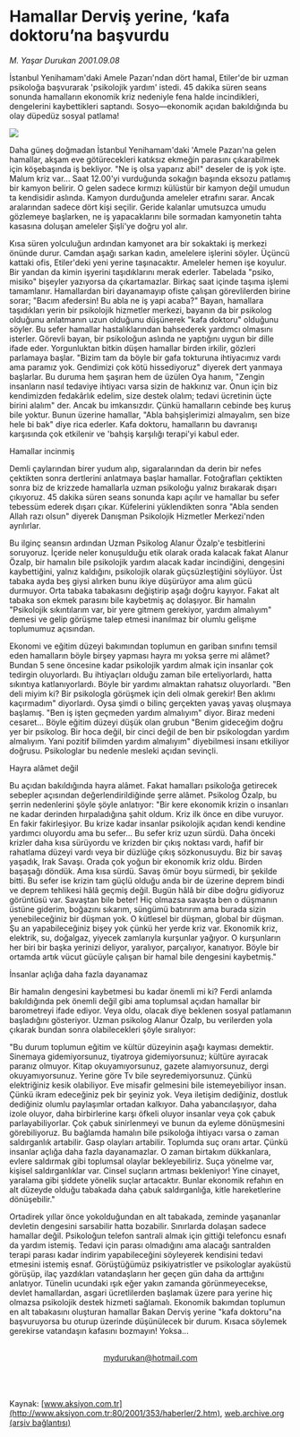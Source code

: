 # Hamallar Derviş yerine, ‘kafa doktoru’na başvurdu

*M. Yaşar Durukan 2001.09.08*

<div>
 <p class="spot">
  İstanbul Yenihamam'daki Amele Pazarı'ndan dört hamal, Etiler'de bir uzman psikoloğa başvurarak 'psikolojik yardım' istedi. 45 dakika süren seans sonunda hamalların ekonomik kriz nedeniyle fena halde incindikleri, dengelerini kaybettikleri saptandı. Sosyo—ekonomik açıdan bakıldığında bu olay düpedüz sosyal patlama!
 </p>
 <p class="metin">
 </p>
 <img border="0" src="/web/20020113043222im_/http://www.aksiyon.com.tr/2001/353/resimler/hamal.jpg"/>
 <p class="metin">
  Daha güneş doğmadan İstanbul Yenihamam'daki 'Amele Pazarı'na gelen hamallar, akşam eve götürecekleri katıksız ekmeğin parasını çıkarabilmek için köşebaşında iş bekliyor. "Ne iş olsa yaparız abi!" deseler de iş yok işte. Malum kriz var... Saat 12.00'yi vurduğunda sokağın başında eksozu patlamış bir kamyon belirir. O gelen sadece kırmızı külüstür bir kamyon değil umudun ta kendisidir aslında. Kamyon durduğunda ameleler etrafını sarar. Ancak aralarından sadece dört kişi seçilir. Geride kalanlar umutsuzca umudu gözlemeye başlarken, ne iş yapacaklarını bile sormadan kamyonetin tahta kasasına doluşan ameleler Şişli'ye doğru yol alır.
 </p>
 <p class="metin">
  Kısa süren yolculuğun ardından kamyonet ara bir sokaktaki iş merkezi önünde durur. Camdan aşağı sarkan kadın, amelelere işlerini söyler. Üçüncü kattaki ofis, Etiler'deki yeni yerine taşınacaktır. Ameleler hemen işe koyulur. Bir yandan da kimin işyerini taşıdıklarını merak ederler. Tabelada "psiko, misiko" bişeyler yazıyorsa da çıkartamazlar. Birkaç saat içinde taşıma işlemi tamamlanır. Hamallardan biri dayanamayıp ofiste çalışan görevlilerden birine sorar; "Bacım afedersin! Bu abla ne iş yapi acaba?" Bayan, hamallara taşıdıkları yerin bir psikolojik hizmetler merkezi, bayanın da bir psikolog olduğunu anlatmanın uzun olduğunu düşünerek "kafa doktoru" olduğunu söyler. Bu sefer hamallar hastalıklarından bahsederek yardımcı olmasını isterler. Görevli bayan, bir psikoloğun aslında ne yaptığını uygun bir dille ifade eder. Yorgunluktan bitkin düşen hamallar birden irkilir, gözleri parlamaya başlar. "Bizim tam da böyle bir gafa tokturuna ihtiyacımız vardı ama paramız yok. Gendimizi çok kötü hissediyoruz" diyerek dert yanmaya başlarlar. Bu duruma hem şaşıran hem de üzülen Oya hanım, "Zengin insanların nasıl tedaviye ihtiyacı varsa sizin de hakkınız var. Onun için biz kendimizden fedakârlık edelim, size destek olalım; tedavi ücretinin üçte birini alalım" der. Ancak bu imkansızdır. Çünkü hamalların cebinde beş kuruş bile yoktur. Bunun üzerine hamallar, "Abla bahşişlerimizi almayalım, sen bize hele bi bak" diye rica ederler. Kafa doktoru, hamalların bu davranışı karşısında çok etkilenir ve 'bahşiş karşılığı terapi'yi kabul eder.
 </p>
 <p class="metin">
  Hamallar incinmiş
 </p>
 <p class="metin">
  Demli çaylarından birer yudum alıp, sigaralarından da derin bir nefes çektikten sonra dertlerini anlatmaya başlar hamallar. Fotoğrafları çektikten sonra biz de krizzede hamallarla uzman psikoloğu yalnız bırakarak dışarı çıkıyoruz. 45 dakika süren seans sonunda kapı açılır ve hamallar bu sefer tebessüm ederek dışarı çıkar. Küfelerini yüklendikten sonra "Abla senden Allah razı olsun" diyerek Danışman Psikolojik Hizmetler Merkezi'nden ayrılırlar.
 </p>
 <p class="metin">
  Bu ilginç seansın ardından Uzman Psikolog Alanur Özalp'e tesbitlerini soruyoruz. İçeride neler konuşulduğu etik olarak orada kalacak fakat Alanur Özalp, bir hamalın bile psikolojik yardım alacak kadar incindiğini, dengesini kaybettiğini, yalnız kaldığını, psikolojik olarak güçsüzleştiğini söylüyor. Üst tabaka ayda beş giysi alırken bunu ikiye düşürüyor ama alım gücü durmuyor. Orta tabaka tabakasını değiştirip aşağı doğru kayıyor. Fakat alt tabaka son ekmek parasını bile kaybetmiş aç dolaşıyor. Bir hamalın "Psikolojik sıkıntılarım var, bir yere gitmem gerekiyor, yardım almalıyım" demesi ve gelip görüşme talep etmesi inanılmaz bir olumlu gelişme toplumumuz açısından.
 </p>
 <p class="metin">
  Ekonomi ve eğitim düzeyi bakımından toplumun en gariban sınıfını temsil eden hamalların böyle birşey yapması hayra mı yoksa şerre mi alâmet? Bundan 5 sene öncesine kadar psikolojik yardım almak için insanlar çok tedirgin oluyorlardı. Bu ihtiyaçları olduğu zaman bile erteliyorlardı, hatta sıkıntıya katlanıyorlardı. Böyle bir yardımı almaktan rahatsız oluyorlardı. "Ben deli miyim ki? Bir psikologla görüşmek için deli olmak gerekir! Ben aklımı kaçırmadım" diyorlardı. Oysa şimdi o bilinç gerçekten yavaş yavaş oluşmaya başlamış. "Ben iş işten geçmeden yardım almalıyım" diyor. Biraz medeni cesaret... Böyle eğitim düzeyi düşük olan grubun "Benim gideceğim doğru yer bir psikolog. Bir hoca değil, bir cinci değil de ben bir psikologdan yardım almalıyım. Yani pozitif bilimden yardım almalıyım" diyebilmesi insanı etkiliyor doğrusu. Psikologlar bu nedenle mesleki açıdan sevinçli.
 </p>
 <p class="metin">
  Hayra alâmet değil
 </p>
 <p class="metin">
  Bu açıdan bakıldığında hayra alâmet. Fakat hamalları psikoloğa getirecek sebepler açısından değerlendirildiğinde şerre alâmet. Psikolog Özalp, bu şerrin nedenlerini şöyle şöyle anlatıyor: "Bir kere ekonomik krizin o insanları ne kadar derinden hırpaladığına şahit oldum. Kriz ilk önce en dibe vuruyor. En fakir fakirleşiyor. Bu krize kadar insanlar psikolojik açıdan kendi kendine yardımcı oluyordu ama bu sefer... Bu sefer kriz uzun sürdü. Daha önceki krizler daha kısa sürüyordu ve krizden bir çıkış noktası vardı, hafif bir rahatlama düzeyi vardı veya bir düzlüğe çıkış sözkonusuydu. Biz bir savaş yaşadık, Irak Savaşı. Orada çok yoğun bir ekonomik kriz oldu. Birden başaşağı döndük. Ama kısa sürdü. Savaş ömür boyu sürmedi, bir şekilde bitti. Bu sefer ise krizin tam güçlü olduğu anda bir de üzerine deprem bindi ve deprem tehlikesi hâlâ geçmiş değil. Bugün hâlâ bir dibe doğru gidiyoruz görüntüsü var. Savaştan bile beter! Hiç olmazsa savaşta ben o düşmanın üstüne giderim, boğazını sıkarım, süngümü batırırım ama burada sizin yenebileceğiniz bir düşman yok. O kütlesel bir düşman, global bir düşman. Şu an yapabileceğiniz bişey yok çünkü her yerde kriz var. Ekonomik kriz, elektrik, su, doğalgaz, yiyecek zamlarıyla kurşunlar yağıyor. O kurşunların her biri bir başka yerinizi deliyor, yaralıyor, parçalıyor, kanatıyor. Böyle bir ortamda artık vücut gücüyle çalışan bir hamal bile dengesini kaybetmiş."
 </p>
 <p class="metin">
  İnsanlar açlığa daha fazla dayanamaz
 </p>
 <p class="metin">
  Bir hamalın dengesini kaybetmesi bu kadar önemli mi ki? Ferdi anlamda bakıldığında pek önemli değil gibi ama toplumsal açıdan hamallar bir barometreyi ifade ediyor. Veya oldu, olacak diye beklenen sosyal patlamanın başladığını gösteriyor. Uzman psikolog Alanur Özalp, bu verilerden yola çıkarak bundan sonra olabilecekleri şöyle sıralıyor:
 </p>
 <p class="metin">
  "Bu durum toplumun eğitim ve kültür düzeyinin aşağı kayması demektir. Sinemaya gidemiyorsunuz, tiyatroya gidemiyorsunuz; kültüre ayıracak paranız olmuyor. Kitap okuyamıyorsunuz, gazete alamıyorsunuz, dergi okuyamıyorsunuz. Yerine göre Tv bile seyredemiyorsunuz. Çünkü elektriğiniz kesik olabiliyor. Eve misafir gelmesini bile istemeyebiliyor insan. Çünkü ikram edeceğiniz pek bir şeyiniz yok. Veya iletişim dediğiniz, dostluk dediğiniz olumlu paylaşımlar ortadan kalkıyor. Daha yabancılaşıyor, daha izole oluyor, daha birbirlerine karşı öfkeli oluyor insanlar veya çok çabuk parlayabiliyorlar. Çok çabuk sinirlenmeyi ve bunun da eyleme dönüşmesini görebiliyoruz. Bu bağlamda hamalın bile psikoloğa ihtiyacı varsa o zaman saldırganlık artabilir. Gasp olayları artabilir. Toplumda suç oranı artar. Çünkü insanlar açlığa daha fazla dayanamazlar. O zaman birtakım dükkanlara, evlere saldırmak gibi toplumsal olaylar bekleyebiliriz. Suça yönelme var, kişisel saldırganlıklar var. Cinsel suçların artması bekleniyor! Yine cinayet, yaralama gibi şiddete yönelik suçlar artacaktır. Bunlar ekonomik refahın en alt düzeyde olduğu tabakada daha çabuk saldırganlığa, kitle hareketlerine dönüşebilir."
 </p>
 <p class="metin">
  Ortadirek yıllar önce yokolduğundan en alt tabakada, zeminde yaşananlar devletin dengesini sarsabilir hatta bozabilir. Sınırlarda dolaşan sadece hamallar değil. Psikoloğun telefon santrali almak için gittiği telefoncu esnafı da yardım istemiş. Tedavi için parası olmadığını ama alacağı santralden terapi parası kadar indirim yapabileceğini söyleyerek kendisini tedavi etmesini istemiş esnaf. Görüştüğümüz psikiyatristler ve psikologlar ayaküstü görüşüp, ilaç yazdıkları vatandaşların her geçen gün daha da arttığını anlatıyor. Tünelin ucundaki ışık eğer yakın zamanda görünmeyecekse, devlet hamallardan, asgari ücretlilerden başlamak üzere para yerine hiç olmazsa psikolojik destek hizmeti sağlamalı. Ekonomik bakımdan toplumun en alt tabakasını oluşturan hamallar Bakan Derviş yerine "kafa doktoru"na başvuruyorsa bu oturup üzerinde düşünülecek bir durum. Kısaca söylemek gerekirse vatandaşın kafasını bozmayın! Yoksa...
 </p>
 <br/>
 <center>
  <a class="anaorta" href="http://web.archive.org/web/20020113043222/mailto:mydurukan@hotmail.com">
   mydurukan@hotmail.com
  </a>
 </center>
 <br/>
 <br/>
 <br/>
</div>

Kaynak: [www.aksiyon.com.tr](http://www.aksiyon.com.tr:80/2001/353/haberler/2.htm), [web.archive.org (arşiv bağlantısı)](http://web.archive.org/web/20020113043222/http://www.aksiyon.com.tr:80/2001/353/haberler/2.htm)
